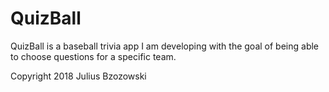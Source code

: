 # QuizBall

QuizBall is a baseball trivia app I am developing with the goal of being able to choose questions for a specific team.







Copyright 2018 Julius Bzozowski
